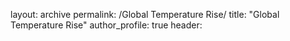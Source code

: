 layout: archive
permalink: /Global Temperature Rise/
title: "Global Temperature Rise"
author_profile: true
header:
  
